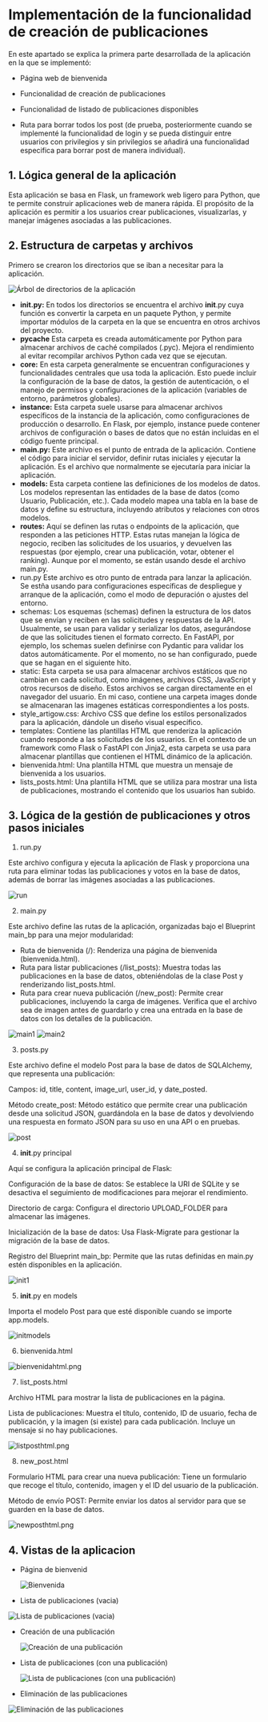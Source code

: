 # Implementación de la funcionalidad de creación de publicaciones

En este apartado se explica la primera parte desarrollada de la aplicación en la que se implementó:

- Página web de bienvenida

- Funcionalidad de creación de publicaciones

- Funcionalidad de listado de publicaciones disponibles

- Ruta para borrar todos los post (de prueba, posteriormente cuando se implementé la funcionalidad de login y se pueda distinguir entre usuarios con privilegios y sin privilegios se añadirá una funcionalidad especifica para borrar post de manera individual).

## 1. Lógica general de la aplicación

Esta aplicación se basa en Flask, un framework web ligero para Python, que te permite construir aplicaciones web de manera rápida. El propósito de la aplicación es permitir a los usuarios crear publicaciones, visualizarlas, y manejar imágenes asociadas a las publicaciones.

## 2. Estructura de carpetas y archivos

Primero se crearon los directorios que se iban a necesitar para la aplicación.

![Árbol de directorios de la aplicación](imagenes/tree1.png)

- **__init__.py:** En todos los directorios se encuentra el archivo __init__.py cuya función es convertir la carpeta en un paquete Python, y permite importar módulos de la carpeta en la que se encuentra en otros archivos del proyecto.
- **pycache** Esta carpeta es creada automáticamente por Python para almacenar archivos de caché compilados (.pyc). Mejora el rendimiento al evitar recompilar archivos Python cada vez que se ejecutan.
- **core:** En esta carpeta generalmente se encuentran configuraciones y funcionalidades centrales que usa toda la aplicación. Esto puede incluir la configuración de la base de datos, la gestión de autenticación, o el manejo de permisos y configuraciones de la aplicación (variables de entorno, parámetros globales).
- **instance:** Esta carpeta suele usarse para almacenar archivos específicos de la instancia de la aplicación, como configuraciones de producción o desarrollo. En Flask, por ejemplo, instance puede contener archivos de configuración o bases de datos que no están incluidas en el código fuente principal.
- **main.py:** Este archivo es el punto de entrada de la aplicación. Contiene el código para iniciar el servidor, definir rutas iniciales y ejecutar la aplicación. Es el archivo que normalmente se ejecutaría para iniciar la aplicación.
- **models:** Esta carpeta contiene las definiciones de los modelos de datos. Los modelos representan las entidades de la base de datos (como Usuario, Publicación, etc.). Cada modelo mapea una tabla en la base de datos y define su estructura, incluyendo atributos y relaciones con otros modelos.
- **routes:** Aquí se definen las rutas o endpoints de la aplicación, que responden a las peticiones HTTP. Estas rutas manejan la lógica de negocio, reciben las solicitudes de los usuarios, y devuelven las respuestas (por ejemplo, crear una publicación, votar, obtener el ranking). Aunque por el momento, se están usando desde el archivo main.py.
- run.py Este archivo es otro punto de entrada para lanzar la aplicación. Se estña usando para configuraciones específicas de despliegue y arranque de la aplicación, como el modo de depuración o ajustes del entorno.
- schemas: Los esquemas (schemas) definen la estructura de los datos que se envían y reciben en las solicitudes y respuestas de la API. Usualmente, se usan para validar y serializar los datos, asegurándose de que las solicitudes tienen el formato correcto. En FastAPI, por ejemplo, los schemas suelen definirse con Pydantic para validar los datos automáticamente. Por el momento, no se han configurado, puede que se hagan en el siguiente hito.
- static: Esta carpeta se usa para almacenar archivos estáticos que no cambian en cada solicitud, como imágenes, archivos CSS, JavaScript y otros recursos de diseño. Estos archivos se cargan directamente en el navegador del usuario. En mi caso, contiene una carpeta images donde se almacenaran las imagenes estáticas correspondientes a los posts.
- style_artigow.css: Archivo CSS que define los estilos personalizados para la aplicación, dándole un diseño visual específico.
- templates: Contiene las plantillas HTML que renderiza la aplicación cuando responde a las solicitudes de los usuarios. En el contexto de un framework como Flask o FastAPI con Jinja2, esta carpeta se usa para almacenar plantillas que contienen el HTML dinámico de la aplicación.
- bienvenida.html: Una plantilla HTML que muestra un mensaje de bienvenida a los usuarios.
- lists_posts.html: Una plantilla HTML que se utiliza para mostrar una lista de publicaciones, mostrando el contenido que los usuarios han subido.

## 3. Lógica de la gestión de publicaciones y otros pasos iniciales
1. run.py

Este archivo configura y ejecuta la aplicación de Flask y proporciona una ruta para eliminar todas las publicaciones y votos en la base de datos, además de borrar las imágenes asociadas a las publicaciones. 

![run](imagenes/run.png)

2. main.py

Este archivo define las rutas de la aplicación, organizadas bajo el Blueprint main_bp para una mejor modularidad:

- Ruta de bienvenida (/): Renderiza una página de bienvenida (bienvenida.html).
- Ruta para listar publicaciones (/list_posts): Muestra todas las publicaciones en la base de datos, obteniéndolas de la clase Post y renderizando list_posts.html.
- Ruta para crear nueva publicación (/new_post): Permite crear publicaciones, incluyendo la carga de imágenes. Verifica que el archivo sea de imagen antes de guardarlo y crea una entrada en la base de datos con los detalles de la publicación.

![main1](imagenes/main1.png)
![main2](imagenes/main2.png)

3. posts.py

Este archivo define el modelo Post para la base de datos de SQLAlchemy, que representa una publicación:

Campos: id, title, content, image_url, user_id, y date_posted.

Método create_post: Método estático que permite crear una publicación desde una solicitud JSON, guardándola en la base de datos y devolviendo una respuesta en formato JSON para su uso en una API o en pruebas.

![post](imagenes/post.png)

4. __init__.py principal

Aquí se configura la aplicación principal de Flask:

Configuración de la base de datos: Se establece la URI de SQLite y se desactiva el seguimiento de modificaciones para mejorar el rendimiento.

Directorio de carga: Configura el directorio UPLOAD_FOLDER para almacenar las imágenes.

Inicialización de la base de datos: Usa Flask-Migrate para gestionar la migración de la base de datos.

Registro del Blueprint main_bp: Permite que las rutas definidas en main.py estén disponibles en la aplicación.

![init1](imagenes/init1.png)

5. __init__.py en models
   
Importa el modelo Post para que esté disponible cuando se importe app.models.

![initmodels](imagenes/initmodels.png)

6. bienvenida.html
   
![bienvenidahtml.png](imagenes/bienvenidahtml.png)

7. list_posts.html

Archivo HTML para mostrar la lista de publicaciones en la página.

Lista de publicaciones: Muestra el título, contenido, ID de usuario, fecha de publicación, y la imagen (si existe) para cada publicación. Incluye un mensaje si no hay publicaciones.

![listposthtml.png](imagenes/listposthtml.png)

8. new_post.html

Formulario HTML para crear una nueva publicación: Tiene un formulario que recoge el título, contenido, imagen y el ID del usuario de la publicación.

Método de envío POST: Permite enviar los datos al servidor para que se guarden en la base de datos.

![newposthtml.png](imagenes/newposthtml.png)

## 4. Vistas de la aplicacion

- Página de bienvenid
  
  ![Bienvenida](imagenes/bienvenida.png)
  
- Lista de publicaciones (vacia)
  
 ![ Lista de publicaciones (vacia)](imagenes/list_post.png)  

- Creación de una publicación
  
  ![Creación de una publicación](imagenes/createpost.png)

- Lista de publicaciones (con una publicación)
  
  ![Lista de publicaciones (con una publicación)](imagenes/listpost2.png)
  
- Eliminación de las publicaciones
  
 ![Eliminación de las publicaciones](imagenes/borrado.png)

